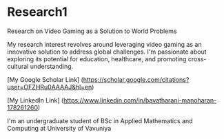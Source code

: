 # Research1
Research on  Video Gaming as a Solution to World Problems

My research interest revolves around leveraging video gaming as an innovative solution to address global challenges. I'm passionate about exploring its potential for education, healthcare, and promoting cross-cultural understanding.

[My Google Scholar Link] (https://scholar.google.com/citations?user=OFZHRu0AAAAJ&hl=en) 

[My LinkedIn Link] (https://www.linkedin.com/in/bavatharani-manoharan-178261260)

I'm an undergraduate student of BSc in Applied Mathematics and Computing at University of Vavuniya
